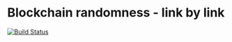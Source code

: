 # Blockchain randomness - link by link

[![Build Status](https://build.michno.me/buildStatus/icon?job=randomchain/paper/master)](https://build.michno.me/job/randomchain/job/paper/job/master/)
